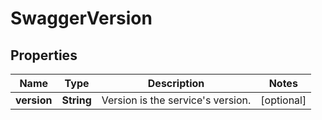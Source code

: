 
# SwaggerVersion

## Properties
Name | Type | Description | Notes
------------ | ------------- | ------------- | -------------
**version** | **String** | Version is the service&#39;s version. |  [optional]



